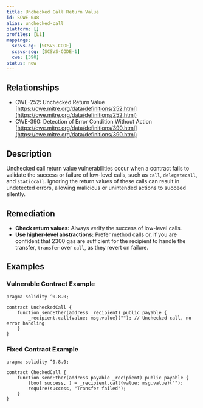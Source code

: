 ```yaml
---
title: Unchecked Call Return Value
id: SCWE-048
alias: unchecked-call
platform: []
profiles: [L1]
mappings:
  scsvs-cg: [SCSVS-CODE]
  scsvs-scg: [SCSVS-CODE-1]
  cwe: [390]
status: new
---
```


## Relationships
- CWE-252: Unchecked Return Value
  [https://cwe.mitre.org/data/definitions/252.html](https://cwe.mitre.org/data/definitions/252.html)
- CWE-390: Detection of Error Condition Without Action
  [https://cwe.mitre.org/data/definitions/390.html](https://cwe.mitre.org/data/definitions/390.html)

## Description
Unchecked call return value vulnerabilities occur when a contract fails to validate the success or failure of low-level calls, such as `call`, `delegatecall`, and `staticcall`. Ignoring the return values of these calls can result in undetected errors, allowing malicious or unintended actions to succeed silently.

## Remediation
- **Check return values:** Always verify the success of low-level calls.  
- **Use higher-level abstractions:** Prefer method calls or, if you are confident that 2300 gas are sufficient for the recipient to handle the transfer, `transfer` over `call`, as they revert on failure. 

## Examples

### Vulnerable Contract Example

```solidity
pragma solidity ^0.8.0;

contract UncheckedCall {
    function sendEther(address _recipient) public payable {
        _recipient.call{value: msg.value}(""); // Unchecked call, no error handling
    }
}
```
### Fixed Contract Example

```solidity
pragma solidity ^0.8.0;

contract CheckedCall {
    function sendEther(address payable _recipient) public payable {
        (bool success, ) = _recipient.call{value: msg.value}("");
        require(success, "Transfer failed");
    }
}
```

